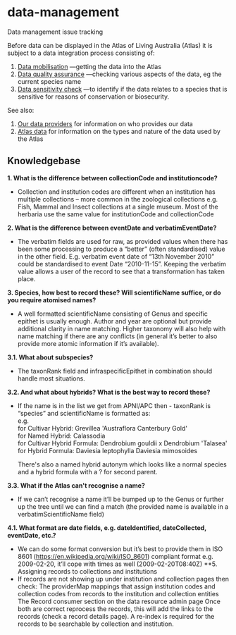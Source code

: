 data-management
===============

Data management issue tracking

Before data can be displayed in the Atlas of Living Australia (Atlas) it is subject to a data integration process consisting of:
  1. [Data mobilisation](http://www.ala.org.au/about-the-atlas/how-we-integrate-data/data-mobilisation/) —getting the data into the Atlas
  2. [Data quality assurance](http://www.ala.org.au/about-the-atlas/how-we-integrate-data/data-quality-assurance/) —checking various aspects of the data, eg the current species name
  3. [Data sensitivity check](http://www.ala.org.au/about-the-atlas/how-we-integrate-data/data-sensitivity-checks/) —to identify if the data relates to a species that is sensitive for reasons of conservation or biosecurity.

See also:
  1. [Our data providers](http://www.ala.org.au/about-the-atlas/our-data-providers/) for information on who provides our data
  2. [Atlas data](http://www.ala.org.au/about-the-atlas/atlas-data/) for information on the types and nature of the data used by the Atlas

  Knowledgebase
  -------------
  
**1. What is the difference between collectionCode and institutioncode?**

-	Collection and institution codes are different when an institution has multiple collections – more common in the zoological collections e.g. Fish, Mammal and Insect collections at a single museum. Most of the herbaria use the same value for institutionCode and collectionCode

**2. What is the difference between eventDate and verbatimEventDate?**

-	The verbatim fields are used for raw, as provided values when there has been some processing to produce a “better” (often standardised) value in the other field.  E.g. verbatim event date of “13th November 2010” could be standardised to event Date “2010-11-15”.  Keeping the verbatim value allows a user of the record to see that a transformation has taken place.

**3. Species, how best to record these?  Will scientificName suffice, or do you require atomised names?**

-	A well formatted scientificName consisting of Genus and specific epithet is usually enough.  Author and year are optional but provide additional clarity in name matching.  Higher taxonomy will also help with name matching if there are any conflicts (in general it’s better to also provide more atomic information if it’s available).

**3.1. What about subspecies?**

-	The taxonRank field and infraspecificEpithet in combination should handle most situations.

**3.2. And what about hybrids? What is the best way to record these?**

-	If the name is in the list we get from APNI/APC then -
taxonRank is “species” and scientificName is formatted as:  
e.g.  
for Cultivar Hybrid: Grevillea 'Austraflora Canterbury Gold'  
for Named Hybrid: Calassodia  
for Cultivar Hybrid Formula: Dendrobium gouldii x Dendrobium 'Talasea'  
for Hybrid Formula: Daviesia leptophylla Daviesia mimosoides  

	There's also a named hybrid autonym which looks like a normal species and a hybrid formula with a ? for second parent.

**3.3. What if the Atlas can't recognise a name?**

-	If we can’t recognise a name it’ll be bumped up to the Genus or further up the tree until we can find a match (the provided name is available in a verbatimScientificName field)

**4.1. What format are date fields, e.g. dateIdentified, dateCollected, eventDate, etc.?**

-	We can do some format conversion but it’s best to provide them in ISO 8601 (https://en.wikipedia.org/wiki/ISO_8601) compliant format e.g. 2009-02-20, it’ll cope with times as well (2009-02-20T08:40Z)
**5. Assigning records to collections and institutions
-	If records are not showing up under institution and collection pages then check:
The providerMap mappings that assign institution codes and collection codes from records to the institution and collection entities
The Record consumer section on the data resource admin page
Once both are correct reprocess the records, this will add the links to the records (check a record details page). A re-index is required for the records to be searchable by collection and institution.
